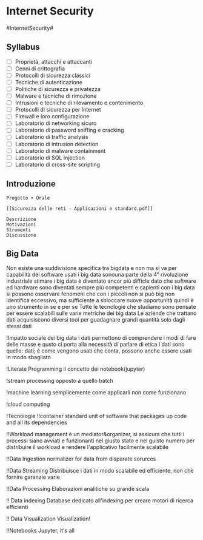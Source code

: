 # Internet Security
#InternetSecurity#
## Syllabus
- [ ] Proprietà, attacchi e attaccanti
- [ ] Cenni di crittografia
- [ ] Protocolli di sicurezza classici
- [ ] Tecniche di autenticazione
- [ ] Politiche di sicurezza e privatezza
- [ ] Malware e tecniche di rimozione
- [ ] Intrusioni e tecniche di rilevamento e contenimento
- [ ] Protocolli di sicurezza per Internet
- [ ] Firewall e loro configurazione
- [ ] Laboratorio di networking sicuro
- [ ] Laboratorio di password sniffing e cracking
- [ ] Laboratorio di traffic analysis
- [ ] Laboratorio di intrusion detection
- [ ] Laboratorio di malware containment
- [ ] Laboratorio di SQL injection
- [ ] Laboratorio di cross-site scripting
## Introduzione
```ad-def Esame
Progetto + Orale
```

```ad-def Risorse
[[Sicurezza delle reti - Applicazioni e standard.pdf]]
```

```ad-def Relazione Progetto
Descrizione
Motivazioni
Strumenti
Discussione
```

## Big Data
Non esiste una suddivisione specifica tra bigdata e non
ma si va per capabilità dei software usati
i big data sonouna parte della 4° rivoluzione industriale
stimare i big data è diventato ancor più difficle dato che software ed hardware sono diventati sempre più competenti e capienti
con i big data si possono osservare fenomeni che con i piccoli non si può
big non identifica eccessivo, ma sufficiente a sbloccare nuove opportunità quindi è uno strumento in se e per se
Tutte le tecnologie che studiamo sono pensate per essere scalabili sulle varie metriche dei big data
Le aziende che trattano dati acquisiscono diversi tool per guadagnare grandi quantità solo dagli stessi dati

!Impatto sociale dei big data
i dati permettono di comprendere i modi di fare delle masse e qusto ci porta alla necessità di parlare di etica
I dati sono quello: dati; è come vengono usati che conta, possono anche essere usati in modo sbagliato

!Literate Programming
il concetto dei notebook(jupyter)

!stream processing
opposto a quello batch

!machine learning
semplicemente come applicarli non come funzionano

!cloud computing

!Tecnologie
!!container
standard unit of software that packages up code and all its dependencies

!!Workload management
è un mediator&organizer, si assicura che tutti i processi siano avviati e funzionanti nel giusto stato e nel guisto numero per distribuire il workload e rendere l'applicativo facilmente scalabile

!!Data Ingestion
normalizer for data from disparate sorurces

!!Data Streaming
Distribuisce i dati in modo scalabile ed efficiente, non chè fornire garanzie varie

!!Data Processing
Elaborazioni analitiche su grande scala

!! Data indexing
Database dedicato all'indexing per creare motori di ricerca efficienti

!! Data Visualization
Visualization!

!!Notebooks
Jupyter, it's all
